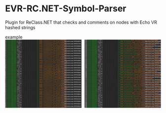 # EVR-RC.NET-Symbol-Parser
Plugin for ReClass.NET that checks and comments on nodes with Echo VR hashed strings

example
![Plugin on right](https://github.com/zrixoh/EVR-RC.NET-Symbol-Parser/blob/main/comparison.png)
